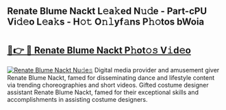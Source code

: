 ## Renate Blume Nackt L𝚎a𝚔ed N𝚞𝚍e - Part-cPU Vi𝚍𝚎o L𝚎a𝚔s - H𝚘𝚝 O𝚗𝚕yf𝚊ns P𝚑𝚘tos bWoia

# <h2><a href="http://kfbvhr.oniu.top/?m=Renate+Blume+Nackt">🔗👉 🔴 Renate Blume Nackt P𝚑ot𝚘𝚜 V𝚒d𝚎o</a></h2>

[![Renate Blume Nackt Nu𝚍e𝚜](https://i.imgur.com/0qMVB7G.gif)](http://kfbvhr.oniu.top/?m=Renate+Blume+Nackt)
Digital media provider and amusement giver Renate Blume Nackt, famed for disseminating dance and lifestyle content via trending choreographies and short videos. Gifted costume designer assistant Renate Blume Nackt, famed for their exceptional skills and accomplishments in assisting costume designers.  
